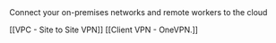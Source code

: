 ## 

Connect your on-premises networks and remote workers to the cloud

[[VPC - Site to Site VPN]]
[[Client VPN - OneVPN.]] 